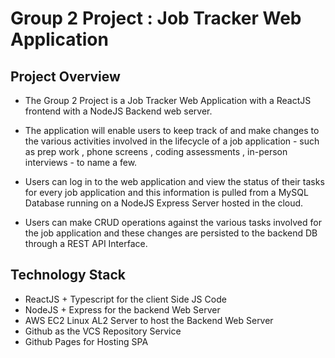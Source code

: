# Group 2 Project : Job Tracker Web Application

## Project Overview

- The Group 2 Project is a Job Tracker Web Application with a ReactJS frontend with a NodeJS Backend web server.

- The application will enable users to keep track of and make changes to the various activities involved in the lifecycle of a job application - such as prep work , phone screens , coding assessments , in-person interviews - to name a few.

- Users can log in to the web application and view the status of their tasks for every job application and this information is pulled from a MySQL Database running on a NodeJS Express Server hosted in the cloud.

- Users can make CRUD operations against the various tasks involved for the job application and these changes are persisted to the backend DB through a REST API Interface.

## Technology Stack

- ReactJS + Typescript for the client Side JS Code
- NodeJS + Express for the backend Web Server
- AWS EC2 Linux AL2 Server to host the Backend Web Server
- Github as the VCS Repository Service
- Github Pages for Hosting SPA
